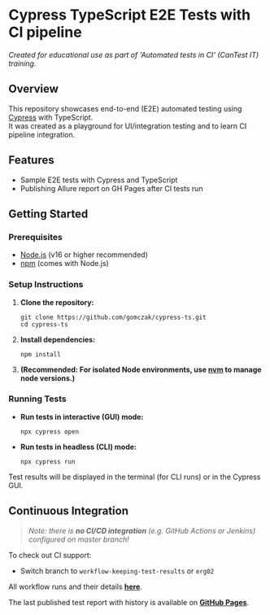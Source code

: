 # Cypress TypeScript E2E Tests with CI pipeline

*Created for educational use as part of 'Automated tests in CI' (CanTest IT) training.*

## Overview

This repository showcases end-to-end (E2E) automated testing using [Cypress](https://www.cypress.io/) with TypeScript.  
It was created as a playground for UI/integration testing and to learn CI pipeline integration.

## Features

- Sample E2E tests with Cypress and TypeScript
- Publishing Allure report on GH Pages after CI tests run

## Getting Started

### Prerequisites

- [Node.js](https://nodejs.org/) (v16 or higher recommended)
- [npm](https://www.npmjs.com/) (comes with Node.js)

### Setup Instructions

1. **Clone the repository:**
    ```
    git clone https://github.com/gomczak/cypress-ts.git
    cd cypress-ts
    ```

2. **Install dependencies:**
    ```
    npm install
    ```

3. **(Recommended: For isolated Node environments, use [nvm](https://github.com/nvm-sh/nvm) to manage node versions.)**

### Running Tests

- **Run tests in interactive (GUI) mode:**
    ```
    npx cypress open
    ```
- **Run tests in headless (CLI) mode:**
    ```
    npx cypress run
    ```

Test results will be displayed in the terminal (for CLI runs) or in the Cypress GUI.

## Continuous Integration

> *Note: there is **no CI/CD integration** (e.g. GitHub Actions or Jenkins) configured on master branch!*

To check out CI support:
- Switch branch to `workflow-keeping-test-results` or `erg02`

All workflow runs and their details **[here](https://github.com/gomczak/cypress-ts/actions)**.

The last published test report with history is available on **[GitHub Pages](https://gomczak.github.io/cypress-ts/27/)**.
